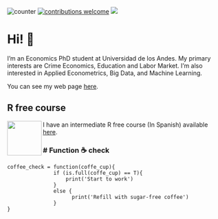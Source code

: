 ![counter](https://enj7yxp0hgzidef.m.pipedream.net) [![contributions welcome](https://img.shields.io/badge/contributions-welcome-brightgreen.svg?style=flat)](https://github.com/eduard-martinez/readme/issues) ![](https://img.shields.io/github/followers/eduard-martinez?style=social)
<!-- https://www.geeksforgeeks.org/how-to-add-a-readme-to-your-github-profile/ -->

# Hi! :wave:

I’m an Economics PhD student at Universidad de los Andes. My primary interests are Crime Economics, Education and Labor Market. I’m also interested in Applied Econometrics, Big Data, and Machine Learning.

You can see my web page [here](https://eduard-martinez.github.io).

## R free course  

 <img src="https://avatars0.githubusercontent.com/u/69440432?s=400&u=96b3e58c713578b563d5c3d3c259f34965ac8e33&v=4" align="left" width=80 height=80 alt="" /> I have an intermediate R free course (In Spanish) available [here](https://github.com/taller-R).

### # Function :coffee: check 
```
coffee_check = function(coffe_cup){ 
               if (is.full(coffe_cup) == T){
                   print('Start to work')
               }
               else {
                     print('Refill with sugar-free coffee')
               }
}
```



<!--[Github stats](https://github-readme-stats.vercel.app/api?username=eduard-martinez)-->



